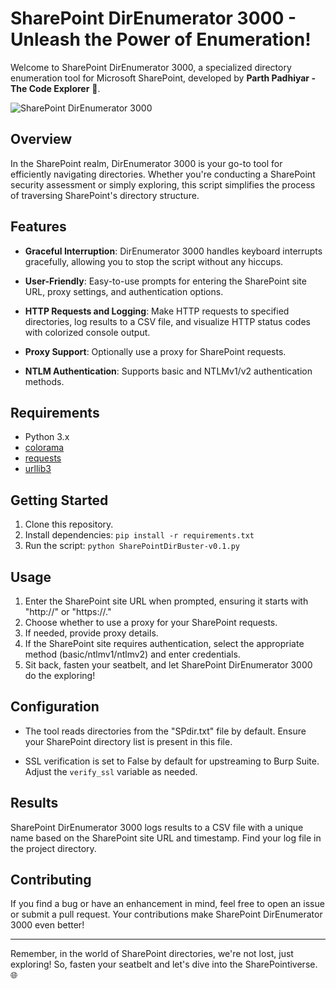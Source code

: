# SharePoint DirEnumerator 3000 - Unleash the Power of Enumeration!

Welcome to SharePoint DirEnumerator 3000, a specialized directory enumeration tool for Microsoft SharePoint, developed by **Parth Padhiyar - The Code Explorer** 🚀. 

![SharePoint DirEnumerator 3000](https://your_image_url_here)

## Overview

In the SharePoint realm, DirEnumerator 3000 is your go-to tool for efficiently navigating directories. Whether you're conducting a SharePoint security assessment or simply exploring, this script simplifies the process of traversing SharePoint's directory structure.

## Features

- **Graceful Interruption**: DirEnumerator 3000 handles keyboard interrupts gracefully, allowing you to stop the script without any hiccups.

- **User-Friendly**: Easy-to-use prompts for entering the SharePoint site URL, proxy settings, and authentication options.

- **HTTP Requests and Logging**: Make HTTP requests to specified directories, log results to a CSV file, and visualize HTTP status codes with colorized console output.

- **Proxy Support**: Optionally use a proxy for SharePoint requests.

- **NTLM Authentication**: Supports basic and NTLMv1/v2 authentication methods.

## Requirements

- Python 3.x
- [colorama](https://pypi.org/project/colorama/)
- [requests](https://pypi.org/project/requests/)
- [urllib3](https://pypi.org/project/urllib3/)

## Getting Started

1. Clone this repository.
2. Install dependencies: `pip install -r requirements.txt`
3. Run the script: `python SharePointDirBuster-v0.1.py`

## Usage

1. Enter the SharePoint site URL when prompted, ensuring it starts with "http://" or "https://."
2. Choose whether to use a proxy for your SharePoint requests.
3. If needed, provide proxy details.
4. If the SharePoint site requires authentication, select the appropriate method (basic/ntlmv1/ntlmv2) and enter credentials.
5. Sit back, fasten your seatbelt, and let SharePoint DirEnumerator 3000 do the exploring!

## Configuration

- The tool reads directories from the "SPdir.txt" file by default. Ensure your SharePoint directory list is present in this file.

- SSL verification is set to False by default for upstreaming to Burp Suite. Adjust the `verify_ssl` variable as needed.

## Results

SharePoint DirEnumerator 3000 logs results to a CSV file with a unique name based on the SharePoint site URL and timestamp. Find your log file in the project directory.

## Contributing

If you find a bug or have an enhancement in mind, feel free to open an issue or submit a pull request. Your contributions make SharePoint DirEnumerator 3000 even better!

---

Remember, in the world of SharePoint directories, we're not lost, just exploring! So, fasten your seatbelt and let's dive into the SharePointiverse. 🌐
